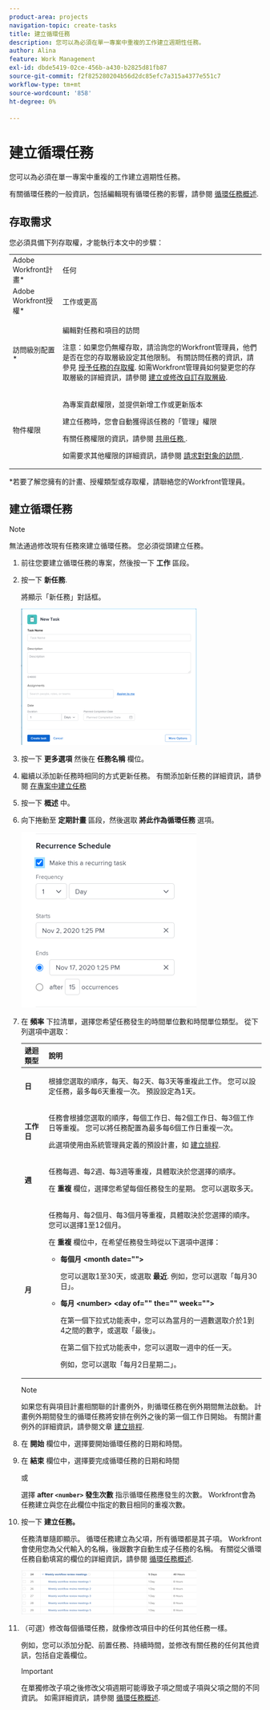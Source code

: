 ```yaml
---
product-area: projects
navigation-topic: create-tasks
title: 建立循環任務
description: 您可以為必須在單一專案中重複的工作建立週期性任務。
author: Alina
feature: Work Management
exl-id: dbde5419-02ce-456b-a430-b2825d81fb87
source-git-commit: f2f825280204b56d2dc85efc7a315a4377e551c7
workflow-type: tm+mt
source-wordcount: '858'
ht-degree: 0%

---
```


# 建立循環任務

您可以為必須在單一專案中重複的工作建立週期性任務。

有關循環任務的一般資訊，包括編輯現有循環任務的影響，請參閱 [循環任務概述](../../../manage-work/tasks/manage-tasks/recurring-tasks-overview.md).

## 存取需求

您必須具備下列存取權，才能執行本文中的步驟：

<table style="table-layout:auto"> 
 <col> 
 <col> 
 <tbody> 
  <tr> 
   <td role="rowheader">Adobe Workfront計畫*</td> 
   <td> <p>任何</p> </td> 
  </tr> 
  <tr> 
   <td role="rowheader">Adobe Workfront授權*</td> 
   <td> <p>工作或更高</p> </td> 
  </tr> 
  <tr> 
   <td role="rowheader">訪問級別配置*</td> 
   <td> <p>編輯對任務和項目的訪問</p> <p>注意：如果您仍無權存取，請洽詢您的Workfront管理員，他們是否在您的存取層級設定其他限制。 有關訪問任務的資訊，請參見 <a href="../../../administration-and-setup/add-users/configure-and-grant-access/grant-access-tasks.md" class="MCXref xref">授予任務的存取權</a>. 如需Workfront管理員如何變更您的存取層級的詳細資訊，請參閱 <a href="../../../administration-and-setup/add-users/configure-and-grant-access/create-modify-access-levels.md" class="MCXref xref">建立或修改自訂存取層級</a>. </p> </td> 
  </tr> 
  <tr> 
   <td role="rowheader">物件權限</td> 
   <td> <p>為專案貢獻權限，並提供新增工作或更新版本</p> <p>建立任務時，您會自動獲得該任務的「管理」權限</p> <p> 有關任務權限的資訊，請參閱 <a href="../../../workfront-basics/grant-and-request-access-to-objects/share-a-task.md" class="MCXref xref">共用任務 </a>. </p> <p>如需要求其他權限的詳細資訊，請參閱 <a href="../../../workfront-basics/grant-and-request-access-to-objects/request-access.md" class="MCXref xref">請求對對象的訪問 </a>.</p> </td> 
  </tr> 
 </tbody> 
</table>

&#42;若要了解您擁有的計畫、授權類型或存取權，請聯絡您的Workfront管理員。

## 建立循環任務

>[!NOTE]
>
>無法通過修改現有任務來建立循環任務。 您必須從頭建立任務。

1. 前往您要建立循環任務的專案，然後按一下 **工作** 區段。
1. 按一下 **新任務**.

   將顯示「新任務」對話框。

   ![](assets/nwe-create-task-small-screen-350x272.png)

1. 按一下 **更多選項** 然後在 **任務名稱** 欄位。
1. 繼續以添加新任務時相同的方式更新任務。 有關添加新任務的詳細資訊，請參閱 [在專案中建立任務](../../../manage-work/tasks/create-tasks/create-tasks-in-project.md)
1. 按一下 **概述** 中。
1. 向下捲動至 **定期計畫** 區段，然後選取 **將此作為循環任務** 選項。

   ![](assets/recurrence-schedule-section-new-recurring-tasks-nwe-350x351.png)

1. 在 **頻率** 下拉清單，選擇您希望任務發生的時間單位數和時間單位類型。 從下列選項中選取：

   <table style="table-layout:auto"> 
    <col> 
    <col> 
    <thead> 
     <tr> 
      <th>遞迴類型</th> 
      <th>說明</th> 
     </tr> 
    </thead> 
    <tbody> 
     <tr> 
      <td role="rowheader"><strong>日</strong> </td> 
      <td> <p>根據您選取的順序，每天、每2天、每3天等重複此工作。 您可以設定任務，最多每6天重複一次。 預設設定為1天。 </p> </td> 
     </tr> 
     <tr> 
      <td role="rowheader"><strong>工作日</strong> </td> 
      <td> <p> 任務會根據您選取的順序，每個工作日、每2個工作日、每3個工作日等重複。 您可以將任務配置為最多每6個工作日重複一次。</p> <p>此選項使用由系統管理員定義的預設計畫，如 <a href="../../../administration-and-setup/set-up-workfront/configure-timesheets-schedules/create-schedules.md" class="MCXref xref">建立排程</a>.</p> </td> 
     </tr> 
     <tr> 
      <td role="rowheader"><strong>週</strong> </td> 
      <td> <p> 任務每週、每2週、每3週等重複，具體取決於您選擇的順序。</p> <p>在 <strong>重複</strong> 欄位，選擇您希望每個任務發生的星期。 您可以選取多天。 </p> </td> 
     </tr> 
     <tr> 
      <td role="rowheader"><strong>月</strong> </td> 
      <td> <p>任務每月、每2個月、每3個月等重複，具體取決於您選擇的順序。 您可以選擇1至12個月。 </p> <p>在 <strong>重複</strong> 欄位中，在希望任務發生時從以下選項中選擇：</p> 
       <ul> 
        <li> <p><strong>每個月 &lt;month date=""&gt;</strong> </p> <p>您可以選取1至30天，或選取 <strong>最近</strong>. 例如，您可以選取「每月30日」。 </p> </li> 
        <li> <p><strong>每月 &lt;number&gt; &lt;day of="" the="" week=""&gt;</strong> </p> <p>在第一個下拉式功能表中，您可以為當月的一週數選取介於1到4之間的數字，或選取「最後」。 </p> <p>在第二個下拉式功能表中，您可以選取一週中的任一天。 </p> <p>例如，您可以選取「每月2日星期二」。 </p> </li> 
       </ul> </td> 
     </tr> 
    </tbody> 
   </table>

   >[!NOTE]
   >
   >如果您有與項目計畫相關聯的計畫例外，則循環任務在例外期間無法啟動。 計畫例外期間發生的循環任務將安排在例外之後的第一個工作日開始。 有關計畫例外的詳細資訊，請參閱文章 [建立排程](../../../administration-and-setup/set-up-workfront/configure-timesheets-schedules/create-schedules.md).

1. 在 **開始** 欄位中，選擇要開始循環任務的日期和時間。
1. 在 **結束** 欄位中，選擇要完成循環任務的日期和時間

   或

   選擇 **after `<number>` 發生次數** 指示循環任務應發生的次數。 Workfront會為任務建立與您在此欄位中指定的數目相同的重複次數。

1. 按一下 **建立任務。**

   任務清單隨即顯示。 循環任務建立為父項，所有循環都是其子項。 Workfront會使用您為父代輸入的名稱，後跟數字自動生成子任務的名稱。 有關從父循環任務自動填寫的欄位的詳細資訊，請參閱 [循環任務概述](../../../manage-work/tasks/manage-tasks/recurring-tasks-overview.md).

   ![](assets/recurring-tasks-in-task-list-nwe-350x87.png)

1. （可選）修改每個循環任務，就像修改項目中的任何其他任務一樣。

   例如，您可以添加分配、前置任務、持續時間，並修改有關任務的任何其他資訊，包括自定義欄位。

   >[!IMPORTANT]
   >
   >在單獨修改子項之後修改父項週期可能導致子項之間或子項與父項之間的不同資訊。 如需詳細資訊，請參閱 [循環任務概述](../../../manage-work/tasks/manage-tasks/recurring-tasks-overview.md).
